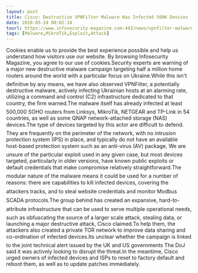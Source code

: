 ```yaml
---
layout: post
title: Cisco: Destructive VPNFilter Malware Has Infected 500K Devices
date: 2018-05-24 00:02:14
tourl: https://www.infosecurity-magazine.com:443/news/vpnfilter-malware-infected-500k/
tags: [Malware,MikroTik,Exploit,Attack]
---
```

Cookies enable us to provide the best experience possible and help us understand how visitors use our website. By browsing Infosecurity Magazine, you agree to our use of cookies.Security experts are warning of a major new destructive malware campaign targeting half a million home routers around the world with a particular focus on Ukraine.While this isn't definitive by any means, we have also observed VPNFilter, a potentially destructive malware, actively infecting Ukrainian hosts at an alarming rate, utilizing a command and control (C2) infrastructure dedicated to that country, the firm warned.The malware itself has already infected at least 500,000 SOHO routers from Linksys, MikroTik, NETGEAR and TP-Link in 54 countries, as well as some QNAP network-attached storage (NAS) devices.The type of devices targeted by this actor are difficult to defend. They are frequently on the perimeter of the network, with no intrusion protection system (IPS) in place, and typically do not have an available host-based protection system such as an anti-virus (AV) package, We are unsure of the particular exploit used in any given case, but most devices targeted, particularly in older versions, have known public exploits or default credentials that make compromise relatively straightforward.The modular nature of the malware means it could be used for a number of reasons: there are capabilities to kill infected devices, covering the attackers tracks, and to steal website credentials and monitor Modbus SCADA protocols.The group behind has created an expansive, hard-to-attribute infrastructure that can be used to serve multiple operational needs, such as obfuscating the source of a larger scale attack, stealing data, or launching a major destructive attack, Cisco claimed.To help them, the attackers also created a private TOR network to improve data sharing and co-ordination of infected devices.Its unclear whether the campaign is linked to the joint technical alert issued by the UK and US governments The DoJ said it was actively looking to disrupt the threat.In the meantime, Cisco urged owners of infected devices and ISPs to reset to factory default and reboot them, as well as to update patches immediately.